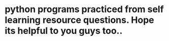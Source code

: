 # python programs practiced from self learning resource questions. Hope its helpful to you guys too..
